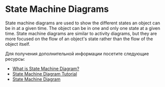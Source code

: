 # State Machine Diagrams

State machine diagrams are used to show the different states an object can be in at a given time. The object can be in one and only one state at a given time. State machine diagrams are similar to activity diagrams, but they are more focused on the flow of an object's state rather than the flow of the object itself.

Для получения дополнительной информации посетите следующие ресурсы:

- [What is State Machine Diagram?](https://www.visual-paradigm.com/guide/uml-unified-modeling-language/what-is-state-machine-diagram/)
- [State Machine Diagram Tutorial](https://www.lucidchart.com/pages/uml-state-machine-diagram)
- [State Machine Diagram](https://www.sciencedirect.com/topics/computer-science/state-machine-diagram)
